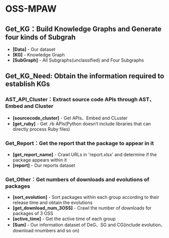 # OSS-MPAW

## Get_KG：Build Knowledge Graphs and Generate four kinds of Subgrah
- **[Data]** - Our dataset
- **[KG]** - Knowledge Graph
- **[SubGraph]** - All Subgraphs(unclassified) and Four Subgraphs

## Get_KG_Need: Obtain the information required to establish KGs

### AST_API_Cluster：Extract source code APIs through AST、 Embed and Cluster
- **[sourcecode_cluster]** - Get APIs、Embed and CLuster
- **[get_ruby]** - Get .rb APIs(Python doesn‘t include libraries that can directly process Ruby files)

### Get_Report：Get the report that the package to appear in it
- **[get_report_name]** - Crawl URLs in 'report.xlsx' and determine if the package appears within it
- **[report]** - Our reports dataset

### Get_Other：Get numbers of downloads and evolutions of packages
- **[sort_evolution]** - Sort packages within each group according to their release time and obtain the evolutions
- **[get_download_num_3OSS]** - Crawl the number of downloads for packages of 3 OSS
- **[active_time]** - Get the active time of each group
- **[Sum]** - Our information dataset of DeG、SG and CG(include evolution、download nnumbers and so on)
<!-- ## Resources

- **[Embedded App SDK Docs](https://discord.com/developers/docs/developer-tools/embedded-app-sdk)** - Get familiar with the Embedded App SDK
- **[Activity Examples](/examples/)** - Explore examples of Discord Activities
- **[Technical chat on Discord](https://discord.com/invite/discord-developers)** - Join us and other devs at DDevs at `#activities-dev-help`

## Installing this package

```shell
npm install @discord/embedded-app-sdk
```

## Usage

To use the SDK, import it into your project and construct a new instance of the DiscordSDK class.

Below is a minimal example of setting up the SDK.
Visit [/examples/discord-activity-starter](/examples/discord-activity-starter/README.md) for a complete example application. See more info on environment variables (`YOUR_OAUTH2_CLIENT_ID`, etc...) [here](https://discord.com/developers/docs/activities/building-an-activity#find-your-oauth2-credentials).

```typescript
import {DiscordSDK} from '@discord/embedded-app-sdk';
const discordSdk = new DiscordSDK(YOUR_OAUTH2_CLIENT_ID);

async function setup() {
  // Wait for READY payload from the discord client
  await discordSdk.ready();

  // Pop open the OAuth permission modal and request for access to scopes listed in scope array below
  const {code} = await discordSdk.commands.authorize({
    client_id: YOUR_OAUTH2_CLIENT_ID,
    response_type: 'code',
    state: '',
    prompt: 'none',
    scope: ['identify'],
  });

  // Retrieve an access_token from your application's server
  const response = await fetch('/api/token', {
    method: 'POST',
    headers: {
      'Content-Type': 'application/json',
    },
    body: JSON.stringify({
      code,
    }),
  });
  const {access_token} = await response.json();

  // Authenticate with Discord client (using the access_token)
  auth = await discordSdk.commands.authenticate({
    access_token,
  });
}
```

## SDK development

Developing a new feature or patching a bug on the SDK? Check out [this guide](/docs/local-sdk-development.md) to learn how to set up your local dev environment.

## Discord Developer Terms of Service & Developer Policy

Please note that while this SDK is licensed under the MIT License, the [Discord Developer Terms of Service](https://discord.com/developers/docs/policies-and-agreements/developer-terms-of-service) and [Discord Developer Policy](https://discord.com/developers/docs/policies-and-agreements/developer-policy) otherwise still apply to you and the applications you develop utilizing this SDK. -->